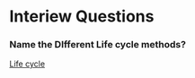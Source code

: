 # Interiew Questions

### Name the DIfferent Life cycle methods?
[Life cycle](https://programmingwithmosh.com/javascript/react-lifecycle-methods/#:~:text=React%20component%20lifecycle%20has%20three,It%20is%20a%20pure%20function "React Life cycle")